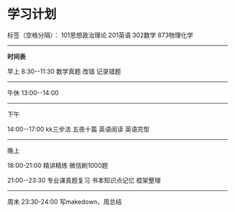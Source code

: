 ﻿# 学习计划

标签（空格分隔）： 101思想政治理论 201英语 302数学 873物理化学

---

**时间表**

早上
8:30--11:30
数学真题
改错
记录错题

---


午休
13:00--14:00

---

下午

14:00--17:00
kk三步法
五夜十篇
英语阅读
英语完型

----------

晚上

18:00-21:00
精讲精练
微信刷1000题


21:00--23:30
专业课真题复习
书本知识点记忆
框架整理

---

周末
23:30-24:00
写makedown，周总结






